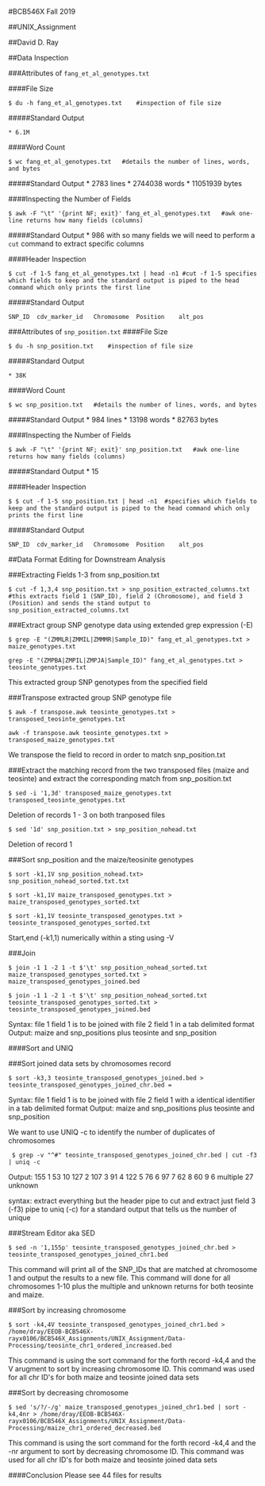 #BCB546X Fall 2019

##UNIX_Assignment

##David D. Ray

##Data Inspection

###Attributes of `fang_et_al_genotypes.txt`

####File Size
```
$ du -h fang_et_al_genotypes.txt 	#inspection of file size
```
#####Standard Output 

	* 6.1M
	
####Word Count	
```
$ wc fang_et_al_genotypes.txt	#details the number of lines, words, and bytes
```
#####Standard Output
	* 2783 lines
	* 2744038 words
	* 11051939 bytes

	
####Inspecting the Number of Fields
```
$ awk -F "\t" '{print NF; exit}' fang_et_al_genotypes.txt	#awk one-line returns how many fields (columns)
```

#####Standard Output
	* 986 
with so many fields we will need to perform a `cut` command to extract specific columns

####Header Inspection
```
$ cut -f 1-5 fang_et_al_genotypes.txt | head -n1 #cut -f 1-5 specifies which fields to keep and the standard output is piped to the head command which only prints the first line
```
#####Standard Output
```
SNP_ID	cdv_marker_id	Chromosome	Position	alt_pos		
```



###Attributes of `snp_position.txt`
####File Size
```
$ du -h snp_position.txt 	#inspection of file size
```
#####Standard Output 

	* 38K
	
####Word Count	
```
$ wc snp_position.txt	#details the number of lines, words, and bytes
```
#####Standard Output
	* 984 lines
	* 13198 words
	* 82763 bytes

####Inspecting the Number of Fields
```
$ awk -F "\t" '{print NF; exit}' snp_position.txt	#awk one-line returns how many fields (columns)
```

#####Standard Output
	* 15

####Header Inspection
```
$ $ cut -f 1-5 snp_position.txt | head -n1	#specifies which fields to keep and the standard output is piped to the head command which only prints the first line
```
#####Standard Output
```
SNP_ID	cdv_marker_id	Chromosome	Position	alt_pos
```

		


##Data Format Editing for Downstream Analysis


###Extracting Fields 1-3 from snp_position.txt 
```
$ cut -f 1,3,4 snp_position.txt > snp_position_extracted_columns.txt #this extracts field 1 (SNP_ID), field 2 (Chromosome), and field 3 (Position) and sends the stand output to snp_position_extracted_columns.txt
```

###Extract group SNP genotype data using extended grep expression (-E)
``` 
$ grep -E "(ZMMLR|ZMMIL|ZMMMR|Sample_ID)" fang_et_al_genotypes.txt > maize_genotypes.txt
```
```
grep -E "(ZMPBA|ZMPIL|ZMPJA|Sample_ID)" fang_et_al_genotypes.txt > teosinte_genotypes.txt
```
	
This extracted group SNP genotypes from the specified field


###Transpose extracted group SNP genotype file
```
$ awk -f transpose.awk teosinte_genotypes.txt > transposed_teosinte_genotypes.txt
```
```
awk -f transpose.awk teosinte_genotypes.txt > transposed_maize_genotypes.txt
```
We transpose the field to record in order to match snp_position.txt
						
						
###Extract the matching record from the two transposed files (maize and teosinte) and extract the corresponding match from snp_position.txt 
```
$ sed -i '1,3d' transposed_maize_genotypes.txt transposed_teosinte_genotypes.txt
```
Deletion of records 1 - 3 on both tranposed files

```
$ sed '1d' snp_position.txt > snp_position_nohead.txt
```
Deletion of record 1 

###Sort snp_position and the maize/teosinite genotypes

```
$ sort -k1,1V snp_position_nohead.txt> snp_position_nohead_sorted.txt.txt

$ sort -k1,1V maize_transposed_genotypes.txt > maize_transposed_genotypes_sorted.txt  

$ sort -k1,1V teosinte_transposed_genotypes.txt > teosinte_transposed_genotypes_sorted.txt 
```
Start,end (-k1,1) numerically within a sting using -V


###Join

```
$ join -1 1 -2 1 -t $'\t' snp_position_nohead_sorted.txt maize_transposed_genotypes_sorted.txt > maize_transposed_genotypes_joined.bed 
```
```
$ join -1 1 -2 1 -t $'\t' snp_position_nohead_sorted.txt teosinte_transposed_genotypes_sorted.txt > teosinte_transposed_genotypes_joined.bed 
```
Syntax: file 1 field 1 is to be joined with file 2 field 1 in a tab delimited format
Output: maize and snp_positions plus teosinte and snp_position

####Sort and UNIQ

###Sort joined data sets by chromosomes record
```
$ sort -k3,3 teosinte_transposed_genotypes_joined.bed > teosinte_transposed_genotypes_joined_chr.bed =
```
Syntax: file 1 field 1 is to be joined with file 2 field 1 with a identical identifier in a tab delimited format
Output: maize and snp_positions plus teosinte and snp_position
	
	
We want to use UNIQ -c to identify the number of duplicates of chromosomes

```
 $ grep -v "^#" teosinte_transposed_genotypes_joined_chr.bed | cut -f3 | uniq -c
```
Output:
 155 1
     53 10
    127 2
    107 3
     91 4
    122 5
     76 6
     97 7
     62 8
     60 9
      6 multiple
     27 unknown
 
 

syntax: extract everything but the header pipe to cut and extract just field 3 (-f3) pipe to uniq (-c) for a standard output that tells us the number of unique

###Stream Editor aka SED
```
$ sed -n '1,155p' teosinte_transposed_genotypes_joined_chr.bed > teosinte_transposed_genotypes_joined_chr1.bed 
```
This command will print all of the SNP_IDs that are matched at chromosome 1 and output the results to a new file.
This command will done for all chromosomes 1-10 plus the multiple and unknown returns for both teosinte and maize.

###Sort by increasing chromosome
```
$ sort -k4,4V teosinte_transposed_genotypes_joined_chr1.bed > /home/dray/EEOB-BCB546X-rayx0106/BCB546X_Assignments/UNIX_Assignment/Data-Processing/teosinte_chr1_ordered_increased.bed
```
This command is using the sort command for the forth record -k4,4 and the V arugment to sort by increasing chromosome ID. This command was used for all chr ID's for both maize and teosinte joined data sets

###Sort by decreasing chromosome
```
$ sed 's/?/-/g' maize_transposed_genotypes_joined_chr1.bed | sort -k4,4nr > /home/dray/EEOB-BCB546X-rayx0106/BCB546X_Assignments/UNIX_Assignment/Data-Processing/maize_chr1_ordered_decreased.bed
```
This command is using the sort command for the forth record -k4,4 and the -nr argument to sort by decreasing chromosome ID. This command was used for all chr ID's for both maize and teosinte joined data sets

####Conclusion
Please see 44 files for results
